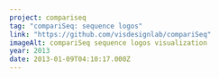 ```yaml
---
project: compariseq
tag: "compariSeq: sequence logos"
link: "https://github.com/visdesignlab/compariSeq"
imageAlt: compariSeq sequence logos visualization
year: 2013
date: 2013-01-09T04:10:17.000Z
---
```

